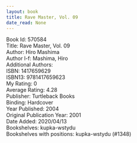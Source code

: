 ```yaml
---
layout: book
title: Rave Master, Vol. 09
date_read: None
---
```


Book Id: 570584<br />
Title: Rave Master, Vol. 09<br />
Author: Hiro Mashima<br />
Author l-f: Mashima, Hiro<br />
Additional Authors: <br />
ISBN: 1417659629<br />
ISBN13: 9781417659623<br />
My Rating: 0<br />
Average Rating: 4.28<br />
Publisher: Turtleback Books<br />
Binding: Hardcover<br />
Year Published: 2004<br />
Original Publication Year: 2001<br />
Date Added: 2020/04/13<br />
Bookshelves: kupka-wstydu<br />
Bookshelves with positions: kupka-wstydu (#1348)<br />

